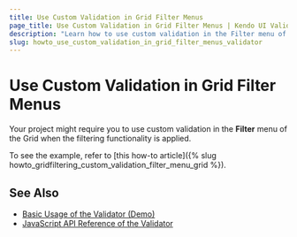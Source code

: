 ```yaml
---
title: Use Custom Validation in Grid Filter Menus
page_title: Use Custom Validation in Grid Filter Menus | Kendo UI Validator
description: "Learn how to use custom validation in the Filter menu of the Kendo UI Grid when the filtering functionality is applied."
slug: howto_use_custom_validation_in_grid_filter_menus_validator
---
```


# Use Custom Validation in Grid Filter Menus

Your project might require you to use custom validation in the **Filter** menu of the Grid when the filtering functionality is applied.

To see the example, refer to [this how-to article]({% slug howto_gridfiltering_custom_validation_filter_menu_grid %}).

## See Also

* [Basic Usage of the Validator (Demo)](https://demos.telerik.com/kendo-ui/validator/index)
* [JavaScript API Reference of the Validator](/api/javascript/ui/validator)
